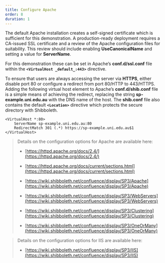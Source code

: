 ```yaml
---
title: Configure Apache
order: 8
duration: 1
---
```


The default Apache installation creates a self-signed certificate which is sufficient for this demonstration. A
production-ready deployment requires a CA-issued SSL certificate and a review of the Apache configuration files for
suitability. This review should include enabling **UseCanonicalName** and setting a value for **ServerName**.

For this demonstration these can be set in Apache’s **conf.d/ssl.conf** file within the **`<VirtualHost _default_:443>`**
directive.

To ensure that users are always accessing the server via **HTTPS**, either disable port 80 or configure a redirect from
port 80/HTTP to 443/HTTPS. Adding the following virtual host element to Apache’s **conf.d/shib.conf** file is a simple
means of achieving the redirect, replacing the string **sp-example.uni.edu.au** with the DNS name of the host. The
**shib.conf** file also contains the default **`<Location>`** directive which protects the secure directory with
Shibboleth.

    <VirtualHost *:80>
        ServerName sp-example.uni.edu.au:80
        RedirectMatch 301 (.*) https://sp-example.uni.edu.au$1
    </VirtualHost>

> Details on the configuration options for Apache are available here:
>
>  - [https://httpd.apache.org/docs/2.4/](https://httpd.apache.org/docs/2.4/)
>
>  - [https://httpd.apache.org/docs/current/sections.html](https://httpd.apache.org/docs/current/sections.html)
>
>  - [https://wiki.shibboleth.net/confluence/display/SP3/Apache](https://wiki.shibboleth.net/confluence/display/SP3/Apache)
>
>  - [https://wiki.shibboleth.net/confluence/display/SP3/WebServers](https://wiki.shibboleth.net/confluence/display/SP3/WebServers)
>
>  - [https://wiki.shibboleth.net/confluence/display/SP3/Clustering](https://wiki.shibboleth.net/confluence/display/SP3/Clustering)
>
>  - [https://wiki.shibboleth.net/confluence/display/SP3/OneOrMany](https://wiki.shibboleth.net/confluence/display/SP3/OneOrMany)


> Details on the configuration options for IIS are available here:
>
> - [https://wiki.shibboleth.net/confluence/display/SP3/IIS](https://wiki.shibboleth.net/confluence/display/SP3/IIS)